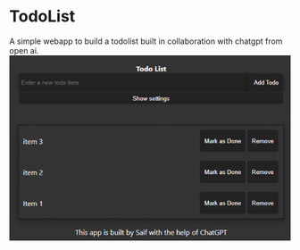 # TodoList
A simple webapp to build a todolist built in collaboration with chatgpt from open ai.
![Todo list](img/Todolist.png)